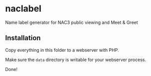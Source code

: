 # naclabel
Name label generator for NAC3 public viewing and Meet &amp; Greet

## Installation
Copy everything in this folder to a webserver with PHP.

Make sure the `data` directory is writable for your webserver process.

Done!
